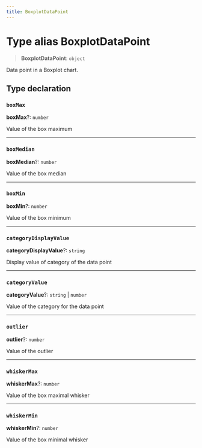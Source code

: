 ```yaml
---
title: BoxplotDataPoint
---
```


# Type alias BoxplotDataPoint

> **BoxplotDataPoint**: `object`

Data point in a Boxplot chart.

## Type declaration

### `boxMax`

**boxMax**?: `number`

Value of the box maximum

***

### `boxMedian`

**boxMedian**?: `number`

Value of the box median

***

### `boxMin`

**boxMin**?: `number`

Value of the box minimum

***

### `categoryDisplayValue`

**categoryDisplayValue**?: `string`

Display value of category of the data point

***

### `categoryValue`

**categoryValue**?: `string` \| `number`

Value of the category for the data point

***

### `outlier`

**outlier**?: `number`

Value of the outlier

***

### `whiskerMax`

**whiskerMax**?: `number`

Value of the box maximal whisker

***

### `whiskerMin`

**whiskerMin**?: `number`

Value of the box minimal whisker
